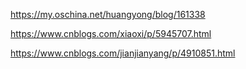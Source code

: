 https://my.oschina.net/huangyong/blog/161338

https://www.cnblogs.com/xiaoxi/p/5945707.html

https://www.cnblogs.com/jianjianyang/p/4910851.html